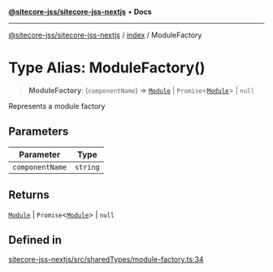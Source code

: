 [**@sitecore-jss/sitecore-jss-nextjs**](../../README.md) • **Docs**

***

[@sitecore-jss/sitecore-jss-nextjs](../../README.md) / [index](../README.md) / ModuleFactory

# Type Alias: ModuleFactory()

> **ModuleFactory**: (`componentName`) => [`Module`](Module.md) \| `Promise`\<[`Module`](Module.md)\> \| `null`

Represents a module factory

## Parameters

| Parameter | Type |
| ------ | ------ |
| `componentName` | `string` |

## Returns

[`Module`](Module.md) \| `Promise`\<[`Module`](Module.md)\> \| `null`

## Defined in

[sitecore-jss-nextjs/src/sharedTypes/module-factory.ts:34](https://github.com/Sitecore/jss/blob/20c393219fcc37eebfc5f9ac86576745ab661982/packages/sitecore-jss-nextjs/src/sharedTypes/module-factory.ts#L34)
